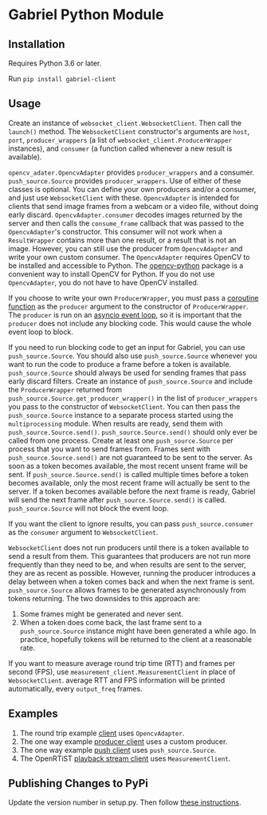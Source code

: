 # Gabriel Python Module

## Installation

Requires Python 3.6 or later.

Run `pip install gabriel-client`

## Usage

Create an instance of `websocket_client.WebsocketClient`. Then call
the `launch()` method. The `WebsocketClient` constructor's arguments are `host`,
`port`, `producer_wrappers` (a list of
`websocket_client.ProducerWrapper` instances), and `consumer` (a
function called whenever a new result is available).

`opencv_adater.OpencvAdapter` provides `producer_wrappers` and a consumer.
`push_source.Source` provides `producer_wrappers`.
Use of either of these classes is optional. You can define your own producers
and/or a consumer, and just use `WebsocketClient` with these. `OpencvAdapter` is
intended for clients that send image frames from a webcam or a video file,
without doing early discard. `OpencvAdapter.consumer` decodes images returned
by the server and then calls the `consume_frame` callback that was passed to the
`OpencvAdapter`'s constructor. This consumer will not work when a
`ResultWrapper` contains more than one result, or a result that is not an
image. However, you can still use the producer from `OpencvAdapter` and write
your own custom consumer. The `OpencvAdapter` requires OpenCV to be
installed and accessible to Python. The
[opencv-python](https://pypi.org/project/opencv-python) package is a convenient
way to install OpenCV for Python. If you do not use `OpencvAdapter`, you do not
have to have OpenCV installed.

If you choose to write your own `ProducerWrapper`, you must pass a
[coroutine function](https://docs.python.org/3/glossary.html#term-coroutine-function)
as the `producer` argument to the constructor of `ProducerWrapper`. The
`producer` is run on an
[asyncio event loop](https://docs.python.org/3/library/asyncio-eventloop.html#event-loop),
so it is important that the `producer` does not include any blocking code. This
would cause the whole event loop to block.

If you need to run blocking code to get an input for Gabriel, you can use
`push_source.Source`. You should also use `push_source.Source` whenever you want
to run the code to produce a frame before a token is available.
`push_source.Source` should always be used for sending frames that pass early
discard filters. Create an instance of `push_source.Source` and include the
`ProducerWrapper` returned from `push_source.Source.get_producer_wrapper()` in
the list of `producer_wrappers` you pass to the constructor of
`WebsocketClient`. You can then pass the `push_source.Source`
instance to a separate process started using the `multiprocessing` module. When
results are ready, send them with `push_source.Source.send()`.
`push_source.Source.send()` should only ever be called from one process. Create
at least one `push_source.Source` per process that you want to send frames from.
Frames sent with `push_source.Source.send()` are not guaranteed to be sent to
the server. As soon as a token becomes available, the most recent unsent frame
will be sent. If `push_source.Source.send()` is called multiple times before a
token becomes available, only the most recent frame will actually be sent to the
server. If a token becomes available before the next frame is ready, Gabriel
will send the next frame after `push_source.Source.send()` is called.
`push_source.Source` will not block the event loop.

If you want the client to ignore results, you can pass
`push_source.consumer` as the `consumer` argument to `WebsocketClient`.

`WebsocketClient` does not run producers until there is a token available to
send a result from them. This guarantees that producers are not run more
frequently than they need to be, and when results are sent to the server, they
are as recent as possible. However, running the producer introduces a delay
between when a token comes back and when the next frame is sent.
`push_source.Source` allows frames to be generated asynchronously from tokens
returning. The two downsides to this approach are:
1. Some frames might be generated and never sent.
2. When a token does come back, the last frame sent to a `push_source.Source`
   instance might have been generated a while ago. In practice, hopefully tokens
   will be returned to the client at a reasonable rate.

If you want to measure average round trip time (RTT) and frames per second
(FPS), use `measurement_client.MeasurementClient` in place of `WebsocketClient`.
average RTT and FPS information will be printed automatically, every
`output_freq` frames.

## Examples

1. The round trip example
   [client](https://github.com/cmusatyalab/gabriel/blob/2840808c3d90e4980969b2744877e739723c84bb/examples/round_trip/client.py#L41)
   uses `OpencvAdapter`.
2. The one way example
   [producer client](https://github.com/cmusatyalab/gabriel/blob/2840808c3d90e4980969b2744877e739723c84bb/examples/one_way/producer_client.py#L44)
   uses a custom producer.
3. The one way example
   [push client](https://github.com/cmusatyalab/gabriel/blob/2840808c3d90e4980969b2744877e739723c84bb/examples/one_way/push_client.py#L34)
   uses `push_source.Source`.
4. The OpenRTiST
   [playback stream client](https://github.com/cmusatyalab/openrtist/blob/019a58999fbdd7494b09b141e2c688e2fda32fb0/python-client/playback_stream.py#L35)
   uses `MeasurementClient`.

## Publishing Changes to PyPi

Update the version number in setup.py. Then follow [these instructions](https://packaging.python.org/tutorials/packaging-projects/#generating-distribution-archives).
